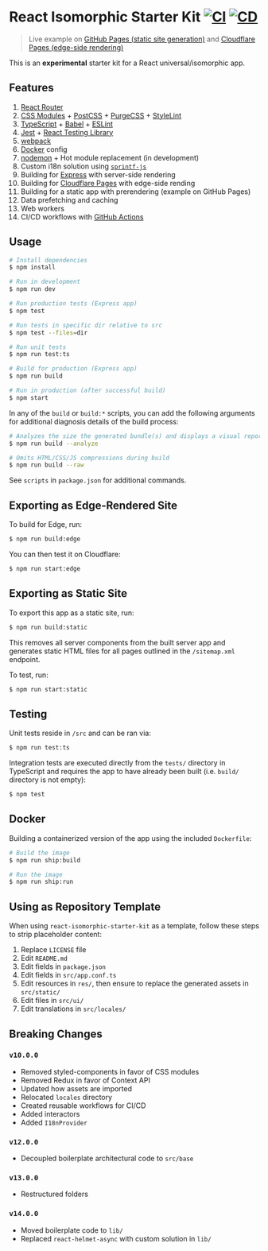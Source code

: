 # React Isomorphic Starter Kit [![CI](https://github.com/andrewscwei/react-isomorphic-starter-kit/workflows/CI/badge.svg)](https://github.com/andrewscwei/react-isomorphic-starter-kit/actions?query=workflow%3ACI) [![CD](https://github.com/andrewscwei/react-isomorphic-starter-kit/workflows/CD/badge.svg)](https://github.com/andrewscwei/react-isomorphic-starter-kit/actions?query=workflow%3ACD)

> Live example on [GitHub Pages (static site generation)](https://andrewscwei.github.io/react-isomorphic-starter-kit/) and [Cloudflare Pages (edge-side rendering)](https://react-isomorphic-starter-kit.pages.dev/)

This is an **experimental** starter kit for a React universal/isomorphic app.

## Features

1. [React Router](https://reacttraining.com/react-router/)
2. [CSS Modules](https://github.com/css-modules/css-modules) + [PostCSS](https://postcss.org/) + [PurgeCSS](https://purgecss.com/) + [StyleLint](https://stylelint.io/)
3. [TypeScript](https://www.typescriptlang.org/) + [Babel](https://babeljs.io/) + [ESLint](https://eslint.org/)
4. [Jest](https://jestjs.io/) + [React Testing Library](https://testing-library.com/docs/react-testing-library/)
5. [webpack](https://webpack.js.org/)
6. [Docker](https://docker.com) config
7. [nodemon](https://github.com/remy/nodemon) + Hot module replacement (in development)
8. Custom i18n solution using [`sprintf-js`](https://www.npmjs.com/package/sprintf-js)
9. Building for [Express](https://expressjs.com/) with server-side rendering
10. Building for [Cloudflare Pages](https://pages.cloudflare.com/) with edge-side rending
11. Building for a static app with prerendering (example on GitHub Pages)
12. Data prefetching and caching
13. Web workers
14. CI/CD workflows with [GitHub Actions](https://github.com/features/actions)

## Usage

```sh
# Install dependencies
$ npm install

# Run in development
$ npm run dev

# Run production tests (Express app)
$ npm test

# Run tests in specific dir relative to src
$ npm test --files=dir

# Run unit tests
$ npm run test:ts

# Build for production (Express app)
$ npm run build

# Run in production (after successful build)
$ npm start
```

In any of the `build` or `build:*` scripts, you can add the following arguments for additional diagnosis details of the build process:

```sh
# Analyzes the size the generated bundle(s) and displays a visual report in the default browser
$ npm run build --analyze

# Omits HTML/CSS/JS compressions during build
$ npm run build --raw
```

See `scripts` in `package.json` for additional commands.

## Exporting as Edge-Rendered Site

To build for Edge, run:

```sh
$ npm run build:edge
```

You can then test it on Cloudflare:

```sh
$ npm run start:edge
```

## Exporting as Static Site

To export this app as a static site, run:

```sh
$ npm run build:static
```

This removes all server components from the built server app and generates static HTML files for all pages outlined in the `/sitemap.xml` endpoint.

To test, run:

```sh
$ npm run start:static
```

## Testing

Unit tests reside in `/src` and can be ran via:

```sh
$ npm run test:ts
```

Integration tests are executed directly from the `tests/` directory in TypeScript and requires the app to have already been built (i.e. `build/` directory is not empty):

```sh
$ npm test
```

## Docker

Building a containerized version of the app using the included `Dockerfile`:

```sh
# Build the image
$ npm run ship:build

# Run the image
$ npm run ship:run
```

## Using as Repository Template

When using `react-isomorphic-starter-kit` as a template, follow these steps to strip placeholder content:

1. Replace `LICENSE` file
2. Edit `README.md`
3. Edit fields in `package.json`
4. Edit fields in `src/app.conf.ts`
5. Edit resources in `res/`, then ensure to replace the generated assets in `src/static/`
6. Edit files in `src/ui/`
7. Edit translations in `src/locales/`

## Breaking Changes

### `v10.0.0`

- Removed styled-components in favor of CSS modules
- Removed Redux in favor of Context API
- Updated how assets are imported
- Relocated `locales` directory
- Created reusable workflows for CI/CD
- Added interactors
- Added `I18nProvider`

### `v12.0.0`

- Decoupled boilerplate architectural code to `src/base`

### `v13.0.0`

- Restructured folders

### `v14.0.0`

- Moved boilerplate code to `lib/`
- Replaced `react-helmet-async` with custom solution in `lib/`
